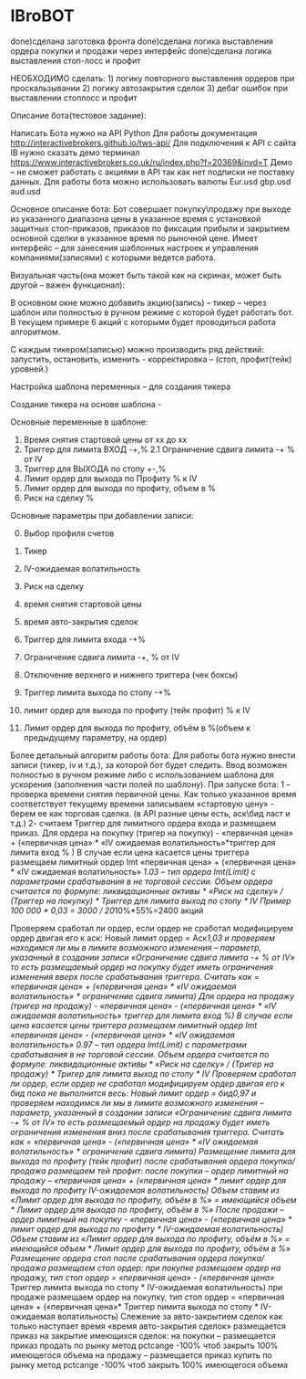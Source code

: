 # IBroBOT

done)сделана заготовка фронта
done)сделана логика выставления ордера покупки и продажи через интерфейс
done)сделана логика выставления стоп-лосс и профит 

НЕОБХОДИМО сделать: 1) логику повторного выставления ордеров при проскальзывании
                    2) логику автозакрытия сделок
                    3) дебаг ошибок при выставлении стоплосс и профит

Описание бота(тестовое задание):

Написать Бота нужно на API Python
Для работы документация http://interactivebrokers.github.io/tws-api/
Для подключения к API с сайта IB нужно сказать демо терминал https://www.interactivebrokers.co.uk/ru/index.php?f=20369&invd=T
Демо – не сможет работать с акциями в API так как нет подписки не поставку данных. Для работы бота можно использовать валюты
Eur.usd
gbp.usd
aud.usd

Основное описание бота:
Бот совершает покупку\продажу при выходе из указанного диапазона цены в указанное время с установкой защитных стоп-приказов, приказов по фиксации прибыли и закрытием основной сделки в указанное время по рыночной цене.
Имеет интерфейс – для занесения шаблонных настроек 
и управления компаниями(записями) с которыми ведется работа.

Визуальная часть(она может быть такой как на скринах, может быть другой – важен функционал):


В основном окне можно добавить акцию(запись) – тикер – через шаблон или полностью в ручном режиме с которой будет работать бот. В текущем примере 6 акций с которыми будет проводиться работа алгоритмом. 

С каждым тикером(записью) можно производить ряд действий:
запустить, остановить, изменить - корректировка – (стоп, профит(тейк) уровней.)



Настройка шаблона переменных – для создания тикера

Создание тикера на основе шаблона -



Основные переменные в шаблоне:
1. Время снятия стартовой цены от хх до хх
2. Триггер для лимита ВХОД -+,%
2.1 Ограничение сдвига лимита -+ % от IV
3. Триггер для ВЫХОДА по стопу +-,%
4. Лимит ордер для выхода по Профиту % к IV 
5. Лимит ордер для выхода по профиту, объем в %
6. Риск на сделку %

Основные параметры при добавлении записи:

0. Выбор профиля счетов

1. Тикер
2. IV-ожидаемая волатильность
3. Риск на сделку
4. время снятия стартовой цены
5. время авто-закрытия сделок
6. Триггер для лимита входа -+%
7. Ограничение сдвига лимита -+, % от IV
8.  Отключение верхнего и нижнего триггера (чек боксы)
9. Триггер лимита выхода по стопу -+%
10. лимит ордер для выхода по профиту (тейк профит) % к IV
11. Лимит ордер для выхода по профиту, объём в %(объем к предыдущему параметру, на ордер)

Более детальный алгоритм работы бота:
Для работы бота нужно внести записи (тикер, iv и т.д.), за которой бот будет следить. Ввод возможен полностью в ручном режиме либо с использованием шаблона для ускорения (заполнения части полей по шаблону).
При запуске бота:
1 – проверка времени снятия первичной цены. Как только указанное время соответствует текущему времени записываем «стартовую цену» - берем ее как торговая сделка. (в API разные цены есть, аск\бид ласт и т.д.)
2- считаем Триггер для лимитного ордера входа и размещаем приказ. 
Для ордера на покупку (тригер на покупку) - «первичная цена» + («первичная цена» * «IV ожидаемая волатильность»*триггер для лимита вход % )
В случае если цена касается цены триггера размещаем лимитный ордер lmt
«первичная цена» + («первичная цена» * «IV ожидаемая волатильность» *1.03 – тип ордера lmt(Limit) с параметрами срабатывания в не торговой сессии. 
Объем ордера считается по формуле: ликвидационные активы * «Риск на сделку»  / (Триггер на покупку) * Триггер для лимита выход по стопу * IV 
Пример
100 000 * 0,03 = 3000 / 20*10%*55%=2400 акций

Проверяем сработал ли ордер, если ордер не сработал модифицируем ордер двигая его к аск:
Новый лимит ордер = Аск*1,03 
 и проверяем находимся ли мы в лимите возможного изменения – параметр, указанный в создании записи «Ограничение сдвига лимита -+ % от IV»
то есть размещаемый ордер на покупку будет иметь ограничения изменения вверх после срабатывания триггера.
Считать как = «первичная цена» + («первичная цена» * «IV ожидаемая волатильность» * ограничение сдвига лимита)
Для ордера на продажу (тригер на продажу) - «первичная цена» - («первичная цена» * «IV ожидаемая волатильность» *триггер для лимита вход %)
В случае если цена касается цены триггера размещаем лимитный ордер lmt
«первичная цена» - («первичная цена» * «IV ожидаемая волатильность» *0.97 – тип ордера lmt(Limit) с параметрами срабатывания в не торговой сессии. 
Объем ордера считается по формуле: ликвидационные активы * «Риск на сделку»  / (Тригер на продажу) * Тригер для лимита выход по стопу * IV 
Проверяем сработал ли ордер, если ордер не сработал модифицируем ордер двигая его к бид пока не выполнится весь:
Новый лимит ордер = бид*0,97
и проверяем находимся ли мы в лимите возможного изменения – параметр, указанный в создании записи «Ограничение сдвига лимита -+ % от IV»
то есть размещаемый ордер на продажу будет иметь ограничения изменения вниз после срабатывания триггера.
Считать как = «первичная цена» - («первичная цена» * «IV ожидаемая волатильность» * ограничение сдвига лимита)
Размещение лимита для выхода по профиту (тейк профит)
после срабатывания ордера покупка/продажа размещаем тей профит:
после покупки – ордер лимитный на продажу – «первичная цена» + («первичная цена» * лимит ордер для выхода по профиту* IV-ожидаемая волатильность)
Объем ставим из «Лимит ордер для выхода по профиту, объём в %» = имеющийся объем * Лимит ордер для выхода по профиту, объём в %»
После продажи – ордер лимитный на покупку - «первичная цена» - («первичная цена» * лимит ордер для выхода по профиту * IV-ожидаемая волатильность)
Объем ставим из «Лимит ордер для выхода по профиту, объём в %» = имеющийся объем * Лимит ордер для выхода по профиту, объём в %»
Размещение ордера стоп
после срабатывания ордера покупка/продажа размещаем стоп ордер:
при покупке размещаем ордер на продажу, тип стоп ордер = «первичная цена» - («первичная цена»* Триггер лимита выхода по стопу * IV-ожидаемая волатильность)
при продаже размещаем ордер на покупку, тип стоп ордер = «первичная цена» + («первичная цена»* Триггер лимита выхода по стопу * IV-ожидаемая волатильность)
Слежение за авто-закрытием сделок
как только наступает время «время авто-закрытия сделок» размещается приказ на закрытие имеющихся сделок:
на покупки – размещается приказ продать по рынку метод pctcange -100% чтоб закрыть 100% имеющегося объема
на продажу – размещается приказ купить по рынку метод pctcange -100% чтоб закрыть 100% имеющегося объема
